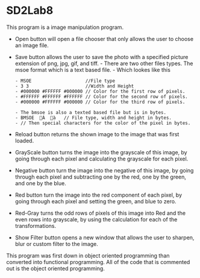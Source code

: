 # SD2Lab8
This program is a image manipulation program. 
- Open button will open a file chooser that only allows the user to choose an image file.
- Save button allows the user to save the photo with a specified picture extension of png, jpg, gif, and tiff.
      - There are two other files types. The msoe format which is a text based file.
      - Which lookes like this
      
      - MSOE                    //File type
      - 3 3                     //Width and Height
      - #000000 #FFFFFF #000000 // Color for the first row of pixels.
      - #FFFFFF #FFFFFF #FFFFFF // Color for the second row of pixels.
      - #000000 #FFFFFF #000000 // Color for the third row of pixels.
      
      - The bmsoe is also a texted based file but is in bytes.
      - BMSOE  À  à   // File type, width and height in bytes.
      - // Then special characters for the color of the pixel in bytes.
      
- Reload button returns the shown image to the image that was first loaded.
- GrayScale button turns the image into the grayscale of this image, by going through each pixel and calculating the grayscale for each pixel.
- Negative button turn the image into the negative of this image, by going through each pixel and subtracting one by the red, one by the green, and one by the blue.
- Red button turn the image into the red component of each pixel, by going through each pixel and setting the green, and blue to zero.
- Red-Gray turns the odd rows of pixels of this image into Red and the even rows into grayscale, by using the calculation for each of the transformations.
- Show Filter button opens a new window that allows the user to sharpen, blur or custom filter to the image. 

This program was first down in object oriented programming than converted into functional programming. All of the code that is commented out is the object oriented programming.
